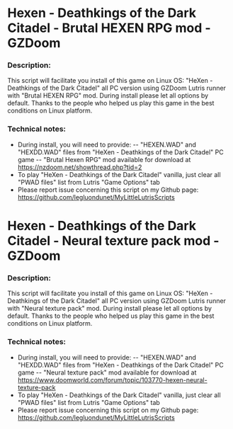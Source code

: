 # Hexen - Deathkings of the Dark Citadel - Brutal HEXEN RPG mod - GZDoom

### Description:
This script will facilitate you install of this game on Linux OS:
"HeXen - Deathkings of the Dark Citadel" all PC version using GZDoom Lutris runner with "Brutal HEXEN RPG" mod.
During install please let all options by default.
Thanks to the people who helped us play this game in the best conditions on Linux platform.

### Technical notes:
- During install, you will need to provide:
-- "HEXEN.WAD" and "HEXDD.WAD" files from "HeXen - Deathkings of the Dark Citadel" PC game
-- "Brutal Hexen RPG" mod available for download at https://nzdoom.net/showthread.php?tid=2
- To play "HeXen - Deathkings of the Dark Citadel" vanilla, just clear all "PWAD files" list from Lutris "Game Options" tab
- Please report issue concerning this script on my Github page:
https://github.com/legluondunet/MyLittleLutrisScripts

# Hexen - Deathkings of the Dark Citadel - Neural texture pack mod - GZDoom

### Description:
This script will facilitate you install of this game on Linux OS:
"HeXen - Deathkings of the Dark Citadel" all PC version using GZDoom Lutris runner with "Neural texture pack" mod.
During install please let all options by default.
Thanks to the people who helped us play this game in the best conditions on Linux platform.

### Technical notes:
- During install, you will need to provide:
-- "HEXEN.WAD" and "HEXDD.WAD" files from "HeXen - Deathkings of the Dark Citadel" PC game
-- "Neural texture pack" mod available for download at https://www.doomworld.com/forum/topic/103770-hexen-neural-texture-pack
- To play "HeXen - Deathkings of the Dark Citadel" vanilla, just clear all "PWAD files" list from Lutris "Game Options" tab
- Please report issue concerning this script on my Github page:
https://github.com/legluondunet/MyLittleLutrisScripts
